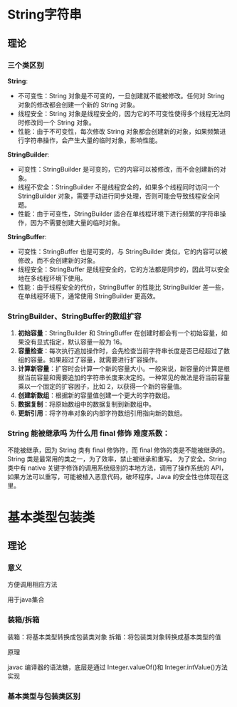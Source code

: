 # String字符串

## 理论

### 三个类区别

**String**:

- 不可变性：String 对象是不可变的，一旦创建就不能被修改。任何对 String 对象的修改都会创建一个新的 String 对象。
- 线程安全：String 对象是线程安全的，因为它的不可变性使得多个线程无法同时修改同一个 String 对象。
- 性能：由于不可变性，每次修改 String 对象都会创建新的对象，如果频繁进行字符串操作，会产生大量的临时对象，影响性能。

**StringBuilder**:

- 可变性：StringBuilder 是可变的，它的内容可以被修改，而不会创建新的对象。
- 线程不安全：StringBuilder 不是线程安全的，如果多个线程同时访问一个 StringBuilder 对象，需要手动进行同步处理，否则可能会导致线程安全问题。
- 性能：由于可变性，StringBuilder 适合在单线程环境下进行频繁的字符串操作，因为不需要创建大量的临时对象。

**StringBuffer**:

- 可变性：StringBuffer 也是可变的，与 StringBuilder 类似，它的内容可以被修改，而不会创建新的对象。
- 线程安全：StringBuffer 是线程安全的，它的方法都是同步的，因此可以安全地在多线程环境下使用。
- 性能：由于线程安全的代价，StringBuffer 的性能比 StringBuilder 差一些，在单线程环境下，通常使用 StringBuilder 更高效。

### StringBuilder、StringBuffer的数组扩容

1. **初始容量**：StringBuilder 和 StringBuffer 在创建时都会有一个初始容量，如果没有显式指定，默认容量一般为 16。
2. **容量检查**：每次执行追加操作时，会先检查当前字符串长度是否已经超过了数组的容量。如果超过了容量，就需要进行扩容操作。
3. **计算新容量**：扩容时会计算一个新的容量大小。一般来说，新容量的计算是根据当前容量和需要追加的字符串长度来决定的。一种常见的做法是将当前容量乘以一个固定的扩容因子，比如 2，以获得一个新的容量值。
4. **创建新数组**：根据新的容量值创建一个更大的字符数组。
5. **数据复制**：将原始数组中的数据复制到新数组中。
6. **更新引用**：将字符串对象的内部字符数组引用指向新的数组。

### String 能被继承吗 为什么用 final 修饰 难度系数：

不能被继承，因为 String 类有 final 修饰符，而 final 修饰的类是不能被继承的。
String 类是最常用的类之一，为了效率，禁止被继承和重写。
为了安全。String 类中有 native 关键字修饰的调用系统级别的本地方法，调用了操作系统的 API，如果方法可以重写，可能被植入恶意代码，破坏程序。Java 的安全性也体现在这里。

# 基本类型包装类

## 理论

### 意义

方便调用相应方法

用于java集合

### 装箱/拆箱

装箱：将基本类型转换成包装类对象
拆箱：将包装类对象转换成基本类型的值

原理

javac 编译器的语法糖，底层是通过 Integer.valueOf()和 Integer.intValue()方法实现

### 基本类型与包装类区别

